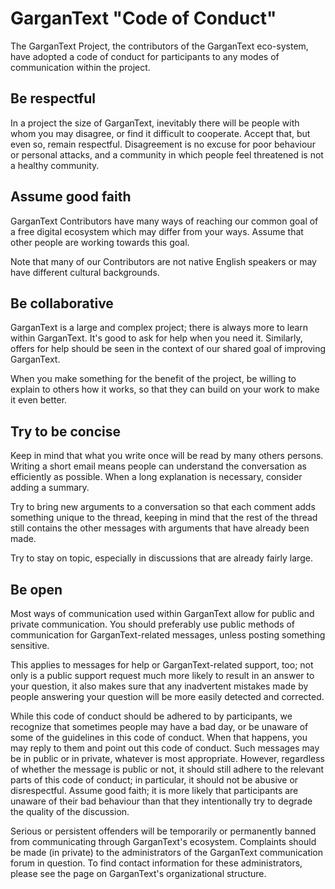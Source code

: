 # GarganText "Code of Conduct"

The GarganText Project, the contributors of the GarganText eco-system,
have adopted a code of conduct for participants to any modes of
communication within the project.

## Be respectful

In a project the size of GarganText, inevitably there will be people
with whom you may disagree, or find it difficult to cooperate. Accept
that, but even so, remain respectful. Disagreement is no excuse for poor
behaviour or personal attacks, and a community in which people feel
threatened is not a healthy community.

## Assume good faith

GarganText Contributors have many ways of reaching our common goal of
a free digital ecosystem which may differ from your ways. Assume that
other people are working towards this goal.

Note that many of our Contributors are not native English speakers
or may have different cultural backgrounds.

## Be collaborative

GarganText is a large and complex project; there is always more to
learn within GarganText. It's good to ask for help when you need it.
Similarly, offers for help should be seen in the context of our shared
goal of improving GarganText.

When you make something for the benefit of the project, be willing
to explain to others how it works, so that they can build on your work
to make it even better.

## Try to be concise

Keep in mind that what you write once will be read by many others
persons. Writing a short email means people can understand the
conversation as efficiently as possible. When a long explanation is
necessary, consider adding a summary.

Try to bring new arguments to a conversation so that each comment
adds something unique to the thread, keeping in mind that the rest of
the thread still contains the other messages with arguments that have
already been made.

Try to stay on topic, especially in discussions that are already
fairly large.

## Be open

Most ways of communication used within GarganText allow for public and
private communication. You should preferably use public methods of
communication for GarganText-related messages, unless posting something
sensitive.

This applies to messages for help or GarganText-related support,
too; not only is a public support request much more likely to
result in an answer to your question, it also makes sure that any
inadvertent mistakes made by people answering your question will be
more easily detected and corrected.

While this code of conduct should be adhered to by participants,
we recognize that sometimes people may have a bad day, or be unaware
of some of the guidelines in this code of conduct. When that happens,
you may reply to them and point out this code of conduct. Such messages
may be in public or in private, whatever is most appropriate. However,
regardless of whether the message is public or not, it should still
adhere to the relevant parts of this code of conduct; in particular, it
should not be abusive or disrespectful. Assume good faith; it is more
likely that participants are unaware of their bad behaviour than that
they intentionally try to degrade the quality of the discussion.

Serious or persistent offenders will be temporarily or permanently
banned from communicating through GarganText's ecosystem. Complaints
should be made (in private) to the administrators of the GarganText
communication forum in question. To find contact information for these
administrators, please see the page on GarganText's organizational
structure.
